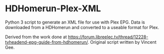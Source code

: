 # HDHomerun-Plex-XML
Python 3 script to generate an XML file for use with Plex EPG. Data is downloaded from a HDHomerun and converted to a useable format for Plex.

Derived from the work done at https://forum.libreelec.tv/thread/12228-tvheadend-epg-guide-from-hdhomerun/. Original script written by Vincent Gee.
